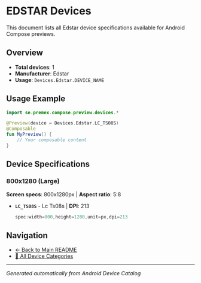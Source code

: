 # EDSTAR Devices

This document lists all Edstar device specifications available for Android Compose previews.

## Overview

- **Total devices**: 1
- **Manufacturer**: Edstar
- **Usage**: `Devices.Edstar.DEVICE_NAME`

## Usage Example

```kotlin
import se.premex.compose.preview.devices.*

@Preview(device = Devices.Edstar.LC_TS08S)
@Composable
fun MyPreview() {
    // Your composable content
}
```

## Device Specifications

### 800x1280 (Large)

**Screen specs**: 800x1280px | **Aspect ratio**: 5:8

- **`LC_TS08S`** - Lc Ts08s | **DPI**: 213
  ```kotlin
  spec:width=800,height=1280,unit=px,dpi=213
  ```

## Navigation

- [← Back to Main README](../../README.md)
- [📱 All Device Categories](../README.md)

---
*Generated automatically from Android Device Catalog*
